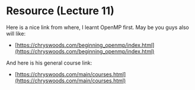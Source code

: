 # Resource (Lecture 11)

Here is a nice link from where, I learnt OpenMP first. May be you guys also will like:
* [https://chryswoods.com/beginning_openmp/index.html](https://chryswoods.com/beginning_openmp/index.html)

And here is his general course link:
* [https://chryswoods.com/main/courses.html](https://chryswoods.com/main/courses.html)

